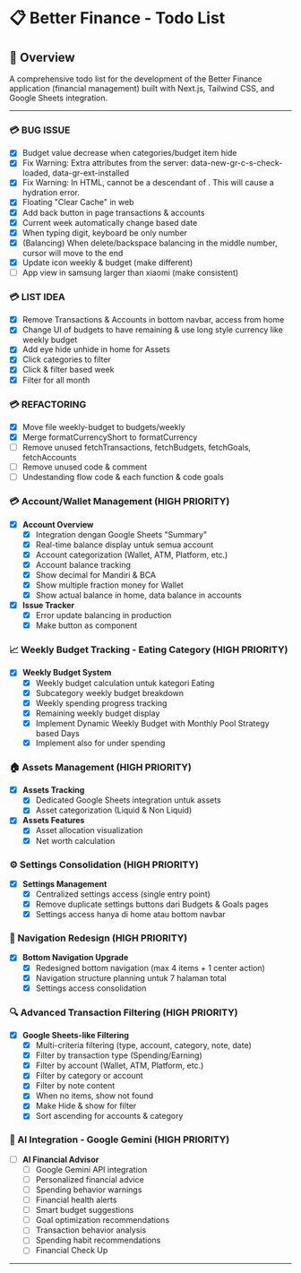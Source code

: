 # 📋 Better Finance - Todo List

## 🎯 Overview

A comprehensive todo list for the development of the Better Finance application (financial management) built with Next.js, Tailwind CSS, and Google Sheets integration.

---

### 💳 BUG ISSUE

- [x] Budget value decrease when categories/budget item hide
- [x] Fix Warning: Extra attributes from the server: data-new-gr-c-s-check-loaded, data-gr-ext-installed
- [x] Fix Warning: In HTML, cannot be a descendant of . This will cause a hydration error.
- [x] Floating "Clear Cache" in web
- [x] Add back button in page transactions & accounts
- [x] Current week automatically change based date
- [x] When typing digit, keyboard be only number
- [x] (Balancing) When delete/backspace balancing in the middle number, cursor will move to the end
- [x] Update icon weekly & budget (make different)
- [ ] App view in samsung larger than xiaomi (make consistent)

### 💳 LIST IDEA

- [x] Remove Transactions & Accounts in bottom navbar, access from home
- [x] Change UI of budgets to have remaining & use long style currency like weekly budget
- [x] Add eye hide unhide in home for Assets
- [x] Click categories to filter
- [x] Click & filter based week
- [x] Filter for all month

### 💳 REFACTORING

- [x] Move file weekly-budget to budgets/weekly
- [x] Merge formatCurrencyShort to formatCurrency
- [ ] Remove unused fetchTransactions, fetchBudgets, fetchGoals, fetchAccounts
- [ ] Remove unused code & comment
- [ ] Undestanding flow code & each function & code goals

### 💳 Account/Wallet Management (HIGH PRIORITY)

- [x] **Account Overview**
    - [x] Integration dengan Google Sheets "Summary"
    - [x] Real-time balance display untuk semua account
    - [x] Account categorization (Wallet, ATM, Platform, etc.)
    - [x] Account balance tracking
    - [x] Show decimal for Mandiri & BCA
    - [x] Show multiple fraction money for Wallet
    - [x] Show actual balance in home, data balance in accounts

- [x] **Issue Tracker**
    - [x] Error update balancing in production
    - [x] Make button as component

### 📈 Weekly Budget Tracking - Eating Category (HIGH PRIORITY)

- [x] **Weekly Budget System**
    - [x] Weekly budget calculation untuk kategori Eating
    - [x] Subcategory weekly budget breakdown
    - [x] Weekly spending progress tracking
    - [x] Remaining weekly budget display
    - [x] Implement Dynamic Weekly Budget with Monthly Pool Strategy based Days
    - [x] Implement also for under spending

### 🏠 Assets Management (HIGH PRIORITY)

- [x] **Assets Tracking**
    - [x] Dedicated Google Sheets integration untuk assets
    - [x] Asset categorization (Liquid & Non Liquid)

- [x] **Assets Features**
    - [x] Asset allocation visualization
    - [x] Net worth calculation

### ⚙️ Settings Consolidation (HIGH PRIORITY)

- [x] **Settings Management**
    - [x] Centralized settings access (single entry point)
    - [x] Remove duplicate settings buttons dari Budgets & Goals pages
    - [x] Settings access hanya di home atau bottom navbar

### 🧭 Navigation Redesign (HIGH PRIORITY)

- [x] **Bottom Navigation Upgrade**
    - [x] Redesigned bottom navigation (max 4 items + 1 center action)
    - [x] Navigation structure planning untuk 7 halaman total
    - [x] Settings access consolidation

### 🔍 Advanced Transaction Filtering (HIGH PRIORITY)

- [x] **Google Sheets-like Filtering**
    - [x] Multi-criteria filtering (type, account, category, note, date)
    - [x] Filter by transaction type (Spending/Earning)
    - [x] Filter by account (Wallet, ATM, Platform, etc.)
    - [x] Filter by category or account
    - [x] Filter by note content
    - [x] When no items, show not found
    - [x] Make Hide & show for filter
    - [x] Sort ascending for accounts & category

### 🤖 AI Integration - Google Gemini (HIGH PRIORITY)

- [ ] **AI Financial Advisor**
    - [ ] Google Gemini API integration
    - [ ] Personalized financial advice
    - [ ] Spending behavior warnings
    - [ ] Financial health alerts
    - [ ] Smart budget suggestions
    - [ ] Goal optimization recommendations
    - [ ] Transaction behavior analysis
    - [ ] Spending habit recommendations
    - [ ] Financial Check Up

---
